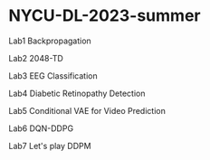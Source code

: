 # NYCU-DL-2023-summer
Lab1
Backpropagation

Lab2
2048-TD

Lab3
EEG Classification

Lab4
Diabetic Retinopathy Detection

Lab5
Conditional VAE for Video Prediction

Lab6
DQN-DDPG

Lab7
Let's play DDPM
